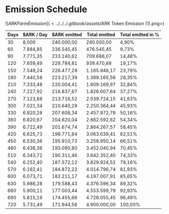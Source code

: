 # Emission Schedule

![$ARK Farm Emission](<../../../.gitbook/assets/$ARK Token Emission (1).png>)

<table><thead><tr><th data-type="number">Days</th><th>$ARK / Day</th><th>$ARK emitted</th><th>Total emitted</th><th>Total emitted in %</th></tr></thead><tbody><tr><td>30</td><td>8,000</td><td>240.000,00</td><td>240.000,00</td><td>4,90%</td></tr><tr><td>60</td><td>7.884,85</td><td>236.545,45</td><td>476.545,45</td><td>9,73%</td></tr><tr><td>90</td><td>7.771,35</td><td>233.140,62</td><td>709.686,07</td><td>14,48%</td></tr><tr><td>120</td><td>7.659,49</td><td>229.784,81</td><td>939.470,88</td><td>19,17%</td></tr><tr><td>150</td><td>7.549,24</td><td>226.477,29</td><td>1.165.948,17</td><td>23,79%</td></tr><tr><td>180</td><td>7.440,58</td><td>223.217,39</td><td>1.389.165,56</td><td>28,35%</td></tr><tr><td>210</td><td>7.333,48</td><td>220.004,41</td><td>1.609.169,97</td><td>32,84%</td></tr><tr><td>240</td><td>7.227,92</td><td>216.837,67</td><td>1.826.007,64</td><td>37,27%</td></tr><tr><td>270</td><td>7.123,88</td><td>213.716,52</td><td>2.039.724,15</td><td>41,63%</td></tr><tr><td>300</td><td>7.021,34</td><td>210.640,29</td><td>2.250.364,44</td><td>45,93%</td></tr><tr><td>330</td><td>6.920,28</td><td>207.608,34</td><td>2.457.972,79</td><td>50,16%</td></tr><tr><td>360</td><td>6.820,67</td><td>204.620,04</td><td>2.662.592,82</td><td>54,34%</td></tr><tr><td>390</td><td>6.722,49</td><td>201.674,74</td><td>2.864.267,57</td><td>58,45%</td></tr><tr><td>420</td><td>6.625,73</td><td>198.771,84</td><td>3.063.039,41</td><td>62,51%</td></tr><tr><td>450</td><td>6.530,36</td><td>195.910,73</td><td>3.258.950,14</td><td>66,51%</td></tr><tr><td>480</td><td>6.436,36</td><td>193.090,80</td><td>3.452.040,94</td><td>70,45%</td></tr><tr><td>510</td><td>6.343,72</td><td>190.311,46</td><td>3.642.352,40</td><td>74,33%</td></tr><tr><td>540</td><td>6.252,40</td><td>187.572,12</td><td>3.829.924,52</td><td>78,16%</td></tr><tr><td>570</td><td>6.162,41</td><td>184.872,22</td><td>4.014.796,74</td><td>81,93%</td></tr><tr><td>600</td><td>6.073,71</td><td>182.211,17</td><td>4.197.007,91</td><td>85,65%</td></tr><tr><td>630</td><td>5.986,28</td><td>179.588,43</td><td>4.376.596,34</td><td>89,32%</td></tr><tr><td>660</td><td>5.900,11</td><td>177.003,44</td><td>4.553.599,79</td><td>92,93%</td></tr><tr><td>690</td><td>5.815,19</td><td>174.455,66</td><td>4.728.055,45</td><td>96,49%</td></tr><tr><td>720</td><td>5.731,49</td><td>171.944,56</td><td>4.900.000,00</td><td>100,00%</td></tr></tbody></table>
